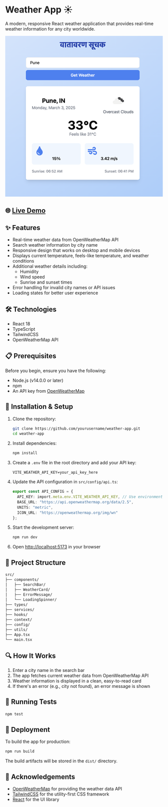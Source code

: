 # Weather App ☀️

A modern, responsive React weather application that provides real-time weather information for any city worldwide.

![Weather-image](./public/weather-image.png)

## 🌐 [Live Demo](#)

<!-- Add your live demo link here when deployed -->

## ✨ Features

- Real-time weather data from OpenWeatherMap API
- Search weather information by city name
- Responsive design that works on desktop and mobile devices
- Displays current temperature, feels-like temperature, and weather conditions
- Additional weather details including:
  - Humidity
  - Wind speed
  - Sunrise and sunset times
- Error handling for invalid city names or API issues
- Loading states for better user experience

## 🛠️ Technologies

- React 18
- TypeScript
- TailwindCSS
- OpenWeatherMap API

## 📋 Prerequisites

Before you begin, ensure you have the following:
- Node.js (v14.0.0 or later)
- npm
- An API key from [OpenWeatherMap](https://openweathermap.org/api)

## 🚀 Installation & Setup

1. Clone the repository:
   ```bash
   git clone https://github.com/yourusername/weather-app.git
   cd weather-app
   ```

2. Install dependencies:
   ```bash
   npm install
   ```

3. Create a `.env` file in the root directory and add your API key:
   ```
   VITE_WEATHER_API_KEY=your_api_key_here
   ```

4. Update the API configuration in `src/config/api.ts`:
   ```typescript
   export const API_CONFIG = {
     API_KEY: import.meta.env.VITE_WEATHER_API_KEY, // Use environment variable
     BASE_URL: "https://api.openweathermap.org/data/2.5",
     UNITS: "metric",
     ICON_URL: "https://openweathermap.org/img/wn"
   };
   ```

5. Start the development server:
   ```bash
   npm run dev
   ```

6. Open [http://localhost:5173](http://localhost:5173) in your browser

## 📁 Project Structure

```
src/
├── components/
│   ├── SearchBar/
│   ├── WeatherCard/
│   ├── ErrorMessage/
│   └── LoadingSpinner/
├── types/
├── services/
├── hooks/
├── context/
├── config/
├── utils/
├── App.tsx
└── main.tsx
```

## 🔍 How It Works

1. Enter a city name in the search bar
2. The app fetches current weather data from OpenWeatherMap API
3. Weather information is displayed in a clean, easy-to-read card
4. If there's an error (e.g., city not found), an error message is shown

## 🧪 Running Tests

```bash
npm test
```

## 🚢 Deployment

To build the app for production:

```bash
npm run build
```

The build artifacts will be stored in the `dist/` directory.


## 👏 Acknowledgements

- [OpenWeatherMap](https://openweathermap.org/) for providing the weather data API
- [TailwindCSS](https://tailwindcss.com/) for the utility-first CSS framework
- [React](https://reactjs.org/) for the UI library